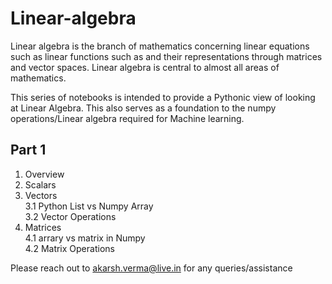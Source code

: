 # Linear-algebra

Linear algebra is the branch of mathematics concerning linear equations such as linear functions such as and their representations through matrices and vector spaces. Linear algebra is central to almost all areas of mathematics.

This series of notebooks is intended to provide a Pythonic view of looking at Linear Algebra. This also serves as a foundation to the numpy operations/Linear algebra required for Machine learning.

## Part 1

1. Overview
2. Scalars
3. Vectors <br>
    3.1 Python List vs Numpy Array<br>
    3.2 Vector Operations<br>
4. Matrices<br>
    4.1 arrary vs matrix in Numpy<br>
    4.2 Matrix Operations<br>

Please reach out to akarsh.verma@live.in for any queries/assistance

